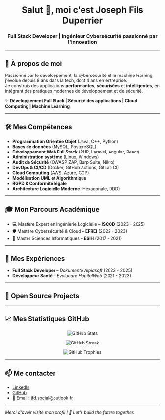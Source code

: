 <h1 align="center">Salut 👋, moi c'est Joseph Fils Duperrier</h1>
<h3 align="center">Full Stack Developer | Ingénieur Cybersécurité passionné par l'innovation</h3>

---

## 🧠 À propos de moi

Passionné par le développement, la cybersécurité et le machine learning, j'évolue depuis 8 ans dans la tech, dont 4 ans en entreprise.  
Je construis des applications **performantes**, **sécurisées** et **intelligentes**, en intégrant des pratiques modernes de développement et de sécurité.

✨ **Développement Full Stack | Sécurité des applications | Cloud Computing | Machine Learning**

---

## 🛠️ Mes Compétences

- **Programmation Orientée Objet** (Java, C++, Python)
- **Bases de données** (MySQL, PostgreSQL)
- **Développement Web Full Stack** (PHP, Laravel, Angular, React)
- **Administration système** (Linux, Windows)
- **Audit de Sécurité** (OWASP ZAP, Burp Suite, Nikto)
- **DevOps & CI/CD** (Docker, GitHub Actions, GitLab CI)
- **Cloud Computing** (AWS, Azure, GCP)
- **Modélisation UML et Algorithmique**
- **RGPD & Conformité légale**
- **Architecture Logicielle Moderne** (Hexagonale, DDD)

---

## 🎓 Mon Parcours Académique

- 💻 Mastère Expert en Ingénierie Logicielle – **ISCOD** (2023 - 2025)  
- 🛡️ Mastère Cybersécurité & Cloud – **EFREI** (2022 - 2023)  
- 🧠 Master Sciences Informatiques – **ESIH** (2017 - 2021)

---

## 💼 Mes Expériences

- **Full Stack Developer** – *Dokumento Alpiasoft* (2023 - 2025)
- **Développeur Santé** – *Evolucare HopitalWeb* (2021 - 2023)

---

## 🚀 Open Source Projects

---

## 📈 Mes Statistiques GitHub

<p align="center">
  <img src="https://github-readme-stats.vercel.app/api?username=Dupy007&show_icons=true&theme=radical" alt="GitHub Stats" />
</p>

<p align="center">
  <img src="https://github-readme-streak-stats.herokuapp.com/?user=Dupy007&theme=radical" alt="GitHub Streak" />
</p>

<p align="center">
  <img src="https://github-profile-trophy.vercel.app/?username=Dupy007&theme=darkhub&margin-w=10&no-frame=true" alt="GitHub Trophies" />
</p>

---

## 📫 Me contacter

- [LinkedIn](https://www.linkedin.com/in/jfd-1b87951b4/)
- [GitHub](https://github.com/Dupy007)
- 📧 Email : [jfd.social@outlook.fr](mailto:jfd.social@outlook.fr)

---

*Merci d'avoir visité mon profil ! 🚀 Let's build the future together.*
